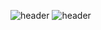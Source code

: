 ![header](https://capsule-render.vercel.app/api?type=wave&color=auto&height=300&section=header&text=KimSinHeung&fontSize=90)
![header](https://capsule-render.vercel.app/api?text=capsule_render&animation=fadeIn)



